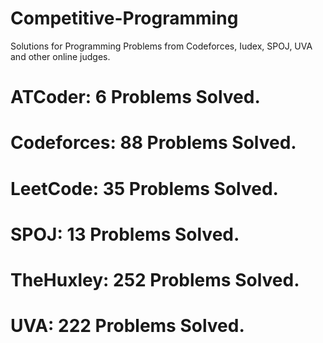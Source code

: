 # Competitive-Programming
Solutions for Programming Problems from Codeforces, Iudex, SPOJ, UVA and other online judges.

# ATCoder: 6 Problems Solved.
# Codeforces: 88 Problems Solved.
# LeetCode: 35 Problems Solved.
# SPOJ: 13 Problems Solved.
# TheHuxley: 252 Problems Solved.
# UVA: 222 Problems Solved.
